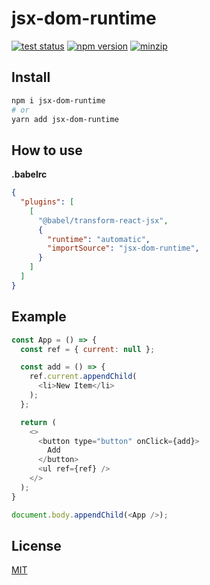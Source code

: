 # jsx-dom-runtime

[![test status](https://github.com/shoonia/jsx-dom-runtime/workflows/tests/badge.svg)](https://github.com/shoonia/jsx-dom-runtime/actions)
[![npm version](https://badgen.net/npm/v/jsx-dom-runtime)](https://www.npmjs.com/package/jsx-dom-runtime)
[![minzip](https://badgen.net/bundlephobia/minzip/jsx-dom-runtime@latest)](https://bundlephobia.com/result?p=jsx-dom-runtime)

## Install

```bash
npm i jsx-dom-runtime
# or
yarn add jsx-dom-runtime
```

## How to use

**.babelrc**

```json
{
  "plugins": [
    [
      "@babel/transform-react-jsx",
      {
        "runtime": "automatic",
        "importSource": "jsx-dom-runtime",
      }
    ]
  ]
}
```

## Example

```js
const App = () => {
  const ref = { current: null };

  const add = () => {
    ref.current.appendChild(
      <li>New Item</li>
    );
  };

  return (
    <>
      <button type="button" onClick={add}>
        Add
      </button>
      <ul ref={ref} />
    </>
  );
}

document.body.appendChild(<App />);
```

## License

[MIT](./LICENSE)
